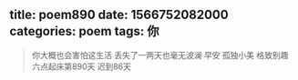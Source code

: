title: poem890
date: 1566752082000
categories: poem
tags: 你
---
> 你大概也会害怕这生活
丢失了一两天也毫无波澜
早安
孤独小美
格致别趣
六点起床第890天 迟到86天